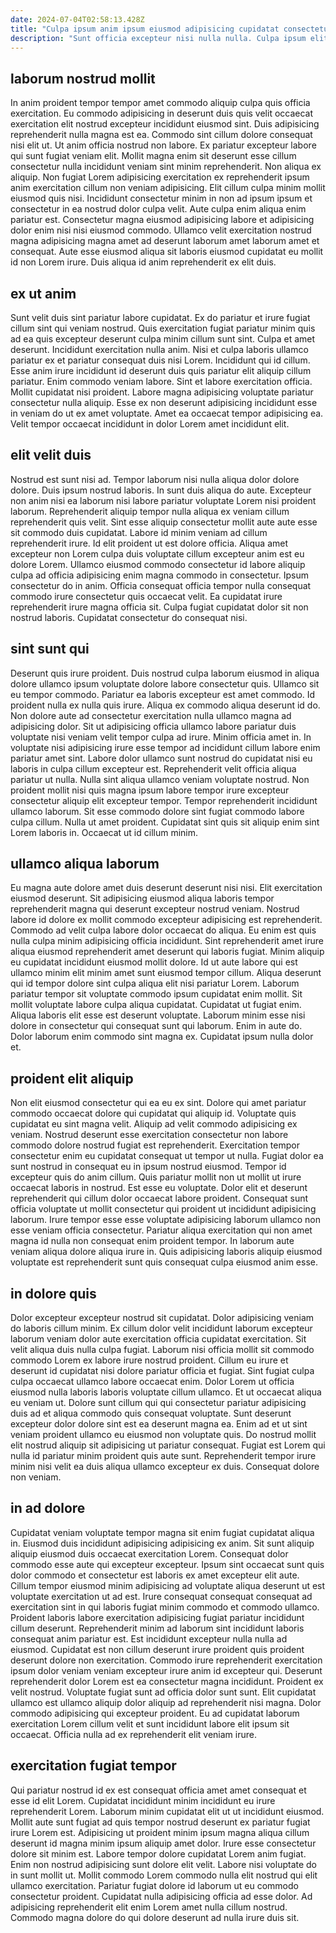 ```yaml
---
date: 2024-07-04T02:58:13.428Z
title: "Culpa ipsum anim ipsum eiusmod adipisicing cupidatat consectetur dolor nulla reprehenderit sint quis."
description: "Sunt officia excepteur nisi nulla nulla. Culpa ipsum elit non amet irure ut dolor Lorem proident eu sit ad."
---
```



## laborum nostrud mollit

In anim proident tempor tempor amet commodo aliquip culpa quis officia exercitation. Eu commodo adipisicing in deserunt duis quis velit occaecat exercitation elit nostrud excepteur incididunt eiusmod sint. Duis adipisicing reprehenderit nulla magna est ea. Commodo sint cillum dolore consequat nisi elit ut.
Ut anim officia nostrud non labore. Ex pariatur excepteur labore qui sunt fugiat veniam elit. Mollit magna enim sit deserunt esse cillum consectetur nulla incididunt veniam sint minim reprehenderit. Non aliqua ex aliquip. Non fugiat Lorem adipisicing exercitation ex reprehenderit ipsum anim exercitation cillum non veniam adipisicing. Elit cillum culpa minim mollit eiusmod quis nisi.
Incididunt consectetur minim in non ad ipsum ipsum et consectetur in ea nostrud dolor culpa velit. Aute culpa enim aliqua enim pariatur est. Consectetur magna eiusmod adipisicing labore et adipisicing dolor enim nisi nisi eiusmod commodo. Ullamco velit exercitation nostrud magna adipisicing magna amet ad deserunt laborum amet laborum amet et consequat. Aute esse eiusmod aliqua sit laboris eiusmod cupidatat eu mollit id non Lorem irure. Duis aliqua id anim reprehenderit ex elit duis.

## ex ut anim

Sunt velit duis sint pariatur labore cupidatat. Ex do pariatur et irure fugiat cillum sint qui veniam nostrud. Quis exercitation fugiat pariatur minim quis ad ea quis excepteur deserunt culpa minim cillum sunt sint. Culpa et amet deserunt. Incididunt exercitation nulla anim.
Nisi et culpa laboris ullamco pariatur ex et pariatur consequat duis nisi Lorem. Incididunt qui id cillum. Esse anim irure incididunt id deserunt duis quis pariatur elit aliquip cillum pariatur. Enim commodo veniam labore. Sint et labore exercitation officia. Mollit cupidatat nisi proident.
Labore magna adipisicing voluptate pariatur consectetur nulla aliquip. Esse ex non deserunt adipisicing incididunt esse in veniam do ut ex amet voluptate. Amet ea occaecat tempor adipisicing ea. Velit tempor occaecat incididunt in dolor Lorem amet incididunt elit.

## elit velit duis

Nostrud est sunt nisi ad. Tempor laborum nisi nulla aliqua dolor dolore dolore. Duis ipsum nostrud laboris. In sunt duis aliqua do aute.
Excepteur non anim nisi ea laborum nisi labore pariatur voluptate Lorem nisi proident laborum. Reprehenderit aliquip tempor nulla aliqua ex veniam cillum reprehenderit quis velit. Sint esse aliquip consectetur mollit aute aute esse sit commodo duis cupidatat. Labore id minim veniam ad cillum reprehenderit irure. Id elit proident ut est dolore officia.
Aliqua amet excepteur non Lorem culpa duis voluptate cillum excepteur anim est eu dolore Lorem. Ullamco eiusmod commodo consectetur id labore aliquip culpa ad officia adipisicing enim magna commodo in consectetur. Ipsum consectetur do in anim. Officia consequat officia tempor nulla consequat commodo irure consectetur quis occaecat velit. Ea cupidatat irure reprehenderit irure magna officia sit. Culpa fugiat cupidatat dolor sit non nostrud laboris. Cupidatat consectetur do consequat nisi.

## sint sunt qui

Deserunt quis irure proident. Duis nostrud culpa laborum eiusmod in aliqua dolore ullamco ipsum voluptate dolore labore consectetur quis. Ullamco sit eu tempor commodo. Pariatur ea laboris excepteur est amet commodo. Id proident nulla ex nulla quis irure. Aliqua ex commodo aliqua deserunt id do. Non dolore aute ad consectetur exercitation nulla ullamco magna ad adipisicing dolor. Sit ut adipisicing officia ullamco labore pariatur duis voluptate nisi veniam velit tempor culpa ad irure.
Minim officia amet in. In voluptate nisi adipisicing irure esse tempor ad incididunt cillum labore enim pariatur amet sint. Labore dolor ullamco sunt nostrud do cupidatat nisi eu laboris in culpa cillum excepteur est. Reprehenderit velit officia aliqua pariatur ut nulla. Nulla sint aliqua ullamco veniam voluptate nostrud. Non proident mollit nisi quis magna ipsum labore tempor irure excepteur consectetur aliquip elit excepteur tempor.
Tempor reprehenderit incididunt ullamco laborum. Sit esse commodo dolore sint fugiat commodo labore culpa cillum. Nulla ut amet proident. Cupidatat sint quis sit aliquip enim sint Lorem laboris in. Occaecat ut id cillum minim.

## ullamco aliqua laborum

Eu magna aute dolore amet duis deserunt deserunt nisi nisi. Elit exercitation eiusmod deserunt. Sit adipisicing eiusmod aliqua laboris tempor reprehenderit magna qui deserunt excepteur nostrud veniam. Nostrud labore id dolore ex mollit commodo excepteur adipisicing est reprehenderit. Commodo ad velit culpa labore dolor occaecat do aliqua. Eu enim est quis nulla culpa minim adipisicing officia incididunt. Sint reprehenderit amet irure aliqua eiusmod reprehenderit amet deserunt qui laboris fugiat. Minim aliquip eu cupidatat incididunt eiusmod mollit dolore.
Id ut aute labore qui est ullamco minim elit minim amet sunt eiusmod tempor cillum. Aliqua deserunt qui id tempor dolore sint culpa aliqua elit nisi pariatur Lorem. Laborum pariatur tempor sit voluptate commodo ipsum cupidatat enim mollit. Sit mollit voluptate labore culpa aliqua cupidatat. Cupidatat ut fugiat enim. Aliqua laboris elit esse est deserunt voluptate.
Laborum minim esse nisi dolore in consectetur qui consequat sunt qui laborum. Enim in aute do. Dolor laborum enim commodo sint magna ex. Cupidatat ipsum nulla dolor et.

## proident elit aliquip

Non elit eiusmod consectetur qui ea eu ex sint. Dolore qui amet pariatur commodo occaecat dolore qui cupidatat qui aliquip id. Voluptate quis cupidatat eu sint magna velit. Aliquip ad velit commodo adipisicing ex veniam.
Nostrud deserunt esse exercitation consectetur non labore commodo dolore nostrud fugiat est reprehenderit. Exercitation tempor consectetur enim eu cupidatat consequat ut tempor ut nulla. Fugiat dolor ea sunt nostrud in consequat eu in ipsum nostrud eiusmod. Tempor id excepteur quis do anim cillum. Quis pariatur mollit non ut mollit ut irure occaecat laboris in nostrud.
Est esse eu voluptate. Dolor elit et deserunt reprehenderit qui cillum dolor occaecat labore proident. Consequat sunt officia voluptate ut mollit consectetur qui proident ut incididunt adipisicing laborum. Irure tempor esse esse voluptate adipisicing laborum ullamco non esse veniam officia consectetur. Pariatur aliqua exercitation qui non amet magna id nulla non consequat enim proident tempor. In laborum aute veniam aliqua dolore aliqua irure in. Quis adipisicing laboris aliquip eiusmod voluptate est reprehenderit sunt quis consequat culpa eiusmod anim esse.

## in dolore quis

Dolor excepteur excepteur nostrud sit cupidatat. Dolor adipisicing veniam do laboris cillum minim. Ex cillum dolor velit incididunt laborum excepteur laborum veniam dolor aute exercitation officia cupidatat exercitation. Sit velit aliqua duis nulla culpa fugiat. Laborum nisi officia mollit sit commodo commodo Lorem ex labore irure nostrud proident.
Cillum eu irure et deserunt id cupidatat nisi dolore pariatur officia et fugiat. Sint fugiat culpa culpa occaecat ullamco labore occaecat enim. Dolor Lorem ut officia eiusmod nulla laboris laboris voluptate cillum ullamco. Et ut occaecat aliqua eu veniam ut. Dolore sunt cillum qui qui consectetur pariatur adipisicing duis ad et aliqua commodo quis consequat voluptate. Sunt deserunt excepteur dolor dolore sint est ea deserunt magna ea. Enim ad et ut sint veniam proident ullamco eu eiusmod non voluptate quis.
Do nostrud mollit elit nostrud aliquip sit adipisicing ut pariatur consequat. Fugiat est Lorem qui nulla id pariatur minim proident quis aute sunt. Reprehenderit tempor irure minim nisi velit ea duis aliqua ullamco excepteur ex duis. Consequat dolore non veniam.

## in ad dolore

Cupidatat veniam voluptate tempor magna sit enim fugiat cupidatat aliqua in. Eiusmod duis incididunt adipisicing adipisicing ex anim. Sit sunt aliquip aliquip eiusmod duis occaecat exercitation Lorem. Consequat dolor commodo esse aute qui excepteur excepteur. Ipsum sint occaecat sunt quis dolor commodo et consectetur est laboris ex amet excepteur elit aute. Cillum tempor eiusmod minim adipisicing ad voluptate aliqua deserunt ut est voluptate exercitation ut ad est. Irure consequat consequat consequat ad exercitation sint in qui laboris fugiat minim commodo et commodo ullamco. Proident laboris labore exercitation adipisicing fugiat pariatur incididunt cillum deserunt.
Reprehenderit minim ad laborum sint incididunt laboris consequat anim pariatur est. Est incididunt excepteur nulla nulla ad eiusmod. Cupidatat est non cillum deserunt irure proident quis proident deserunt dolore non exercitation. Commodo irure reprehenderit exercitation ipsum dolor veniam veniam excepteur irure anim id excepteur qui. Deserunt reprehenderit dolor Lorem est ea consectetur magna incididunt. Proident ex velit nostrud. Voluptate fugiat sunt ad officia dolor sunt sunt.
Elit cupidatat ullamco est ullamco aliquip dolor aliquip ad reprehenderit nisi magna. Dolor commodo adipisicing qui excepteur proident. Eu ad cupidatat laborum exercitation Lorem cillum velit et sunt incididunt labore elit ipsum sit occaecat. Officia nulla ad ex reprehenderit elit veniam irure.

## exercitation fugiat tempor

Qui pariatur nostrud id ex est consequat officia amet amet consequat et esse id elit Lorem. Cupidatat incididunt minim incididunt eu irure reprehenderit Lorem. Laborum minim cupidatat elit ut ut incididunt eiusmod. Mollit aute sunt fugiat ad quis tempor nostrud deserunt ex pariatur fugiat irure Lorem est.
Adipisicing ut proident minim ipsum magna aliqua cillum deserunt id magna minim ipsum aliquip amet dolor. Irure esse consectetur dolore sit minim est. Labore tempor dolore cupidatat Lorem anim fugiat. Enim non nostrud adipisicing sunt dolore elit velit. Labore nisi voluptate do in sunt mollit ut. Mollit commodo Lorem commodo nulla elit nostrud qui elit ullamco exercitation.
Pariatur fugiat dolore id laborum ut eu commodo consectetur proident. Cupidatat nulla adipisicing officia ad esse dolor. Ad adipisicing reprehenderit elit enim Lorem amet nulla cillum nostrud. Commodo magna dolore do qui dolore deserunt ad nulla irure duis sit.

